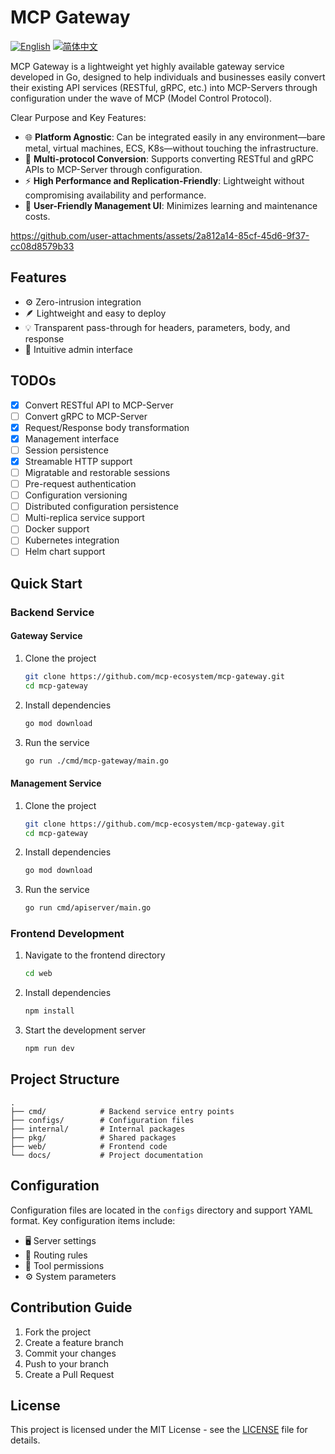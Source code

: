 # MCP Gateway

[![English](https://img.shields.io/badge/English-Click-yellow)](README.md)
[![简体中文](https://img.shields.io/badge/简体中文-点击查看-orange)](./docs/README.zh-CN.md)

MCP Gateway is a lightweight yet highly available gateway service developed in Go, designed to help individuals and businesses easily convert their existing API services (RESTful, gRPC, etc.) into MCP-Servers through configuration under the wave of MCP (Model Control Protocol).

Clear Purpose and Key Features:
- 🌐 **Platform Agnostic**: Can be integrated easily in any environment—bare metal, virtual machines, ECS, K8s—without touching the infrastructure.
- 🔁 **Multi-protocol Conversion**: Supports converting RESTful and gRPC APIs to MCP-Server through configuration.
- ⚡️ **High Performance and Replication-Friendly**: Lightweight without compromising availability and performance.
- 🧭 **User-Friendly Management UI**: Minimizes learning and maintenance costs.

https://github.com/user-attachments/assets/2a812a14-85cf-45d6-9f37-cc08d8579b33

## Features

- ⚙️ Zero-intrusion integration
- 🪶 Lightweight and easy to deploy
- 💡 Transparent pass-through for headers, parameters, body, and response
- 🧭 Intuitive admin interface

## TODOs

- [x] Convert RESTful API to MCP-Server
- [ ] Convert gRPC to MCP-Server
- [x] Request/Response body transformation
- [x] Management interface
- [ ] Session persistence
- [x] Streamable HTTP support
- [ ] Migratable and restorable sessions
- [ ] Pre-request authentication
- [ ] Configuration versioning
- [ ] Distributed configuration persistence
- [ ] Multi-replica service support
- [ ] Docker support
- [ ] Kubernetes integration
- [ ] Helm chart support

## Quick Start

### Backend Service

#### Gateway Service

1. Clone the project
    ```bash
    git clone https://github.com/mcp-ecosystem/mcp-gateway.git
    cd mcp-gateway
    ```

2. Install dependencies
    ```bash
    go mod download
    ```

3. Run the service
    ```bash
    go run ./cmd/mcp-gateway/main.go
    ```

#### Management Service

1. Clone the project
    ```bash
    git clone https://github.com/mcp-ecosystem/mcp-gateway.git
    cd mcp-gateway
    ```

2. Install dependencies
    ```bash
    go mod download
    ```

3. Run the service
    ```bash
    go run cmd/apiserver/main.go
    ```

### Frontend Development

1. Navigate to the frontend directory
    ```bash
    cd web
    ```

2. Install dependencies
    ```bash
    npm install
    ```

3. Start the development server
    ```bash
    npm run dev
    ```

## Project Structure

```
.
├── cmd/            # Backend service entry points
├── configs/        # Configuration files
├── internal/       # Internal packages
├── pkg/            # Shared packages
├── web/            # Frontend code
└── docs/           # Project documentation
```

## Configuration

Configuration files are located in the `configs` directory and support YAML format. Key configuration items include:

- 🖥️ Server settings
- 🔀 Routing rules
- 🔐 Tool permissions
- ⚙️ System parameters

## Contribution Guide

1. Fork the project
2. Create a feature branch
3. Commit your changes
4. Push to your branch
5. Create a Pull Request

## License

This project is licensed under the MIT License - see the [LICENSE](LICENSE) file for details.  
